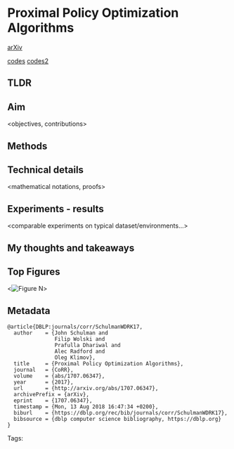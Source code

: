 # Proximal Policy Optimization Algorithms

[arXiv](https://arxiv.org/abs/1707.06347)

[codes](https://github.com/openai/baselines/tree/master/baselines/ppo2) [codes2](https://github.com/berkeleydeeprlcourse/homework/tree/master/hw4)

## TLDR

## Aim

<objectives, contributions>

## Methods

<whats new in their approaches>

## Technical details

<mathematical notations, proofs>

<setups>

<parameterizing>

## Experiments - results

<comparable experiments on typical dataset/environments...>

<breakthroughs>

## My thoughts and takeaways

<pros>

<cons>

<related stuff>

## Top Figures

<![Figure N](../Ressources/Abc/FigN.png "")>

## Metadata

```
@article{DBLP:journals/corr/SchulmanWDRK17,
  author    = {John Schulman and
               Filip Wolski and
               Prafulla Dhariwal and
               Alec Radford and
               Oleg Klimov},
  title     = {Proximal Policy Optimization Algorithms},
  journal   = {CoRR},
  volume    = {abs/1707.06347},
  year      = {2017},
  url       = {http://arxiv.org/abs/1707.06347},
  archivePrefix = {arXiv},
  eprint    = {1707.06347},
  timestamp = {Mon, 13 Aug 2018 16:47:34 +0200},
  biburl    = {https://dblp.org/rec/bib/journals/corr/SchulmanWDRK17},
  bibsource = {dblp computer science bibliography, https://dblp.org}
}
```

Tags:

